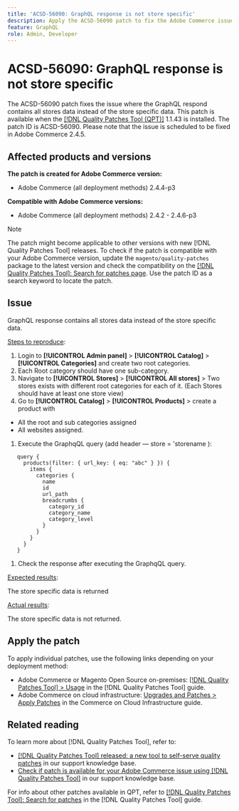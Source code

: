 ```yaml
---
title: 'ACSD-56090: GraphQL response is not store specific'
description: Apply the ACSD-56090 patch to fix the Adobe Commerce issue where the GraphQL response contains all stores data instead of the store specific data.
feature: GraphQL
role: Admin, Developer
---
```

# ACSD-56090: GraphQL response is not store specific

The ACSD-56090 patch fixes the issue where the GraphQL respond contains all stores data instead of the store specific data. This patch is available when the [[!DNL Quality Patches Tool (QPT)]](/help/announcements/adobe-commerce-announcements/magento-quality-patches-released-new-tool-to-self-serve-quality-patches.md) 1.1.43 is installed. The patch ID is ACSD-56090. Please note that the issue is scheduled to be fixed in Adobe Commerce 2.4.5.

## Affected products and versions

**The patch is created for Adobe Commerce version:**

* Adobe Commerce (all deployment methods)  2.4.4-p3

**Compatible with Adobe Commerce versions:**

* Adobe Commerce (all deployment methods) 2.4.2 - 2.4.6-p3

>[!NOTE]
>
>The patch might become applicable to other versions with new [!DNL Quality Patches Tool] releases. To check if the patch is compatible with your Adobe Commerce version, update the `magento/quality-patches` package to the latest version and check the compatibility on the [[!DNL Quality Patches Tool]: Search for patches page](https://experienceleague.adobe.com/tools/commerce-quality-patches/index.html). Use the patch ID as a search keyword to locate the patch.

## Issue

GraphQL response contains all stores data instead of the store specific data.

<u>Steps to reproduce</u>:

1. Login to **[!UICONTROL Admin panel]** > **[!UICONTROL Catalog]** > **[!UICONTROL Categories]** and create two root categories.
1. Each Root category should have one sub-category.
1. Navigate to **[!UICONTROL Stores]** > **[!UICONTROL All stores]** > Two stores exists with different root categories for each of it. (Each Stores should have at least one store view)
1. Go to **[!UICONTROL Catalog]** > **[!UICONTROL Products]** > create a product with

* All the root and sub categories assigned
* All websites assigned.

1. Execute the GraphqQL query (add header — store = 'storename ):

```
   query {
     products(filter: { url_key: { eq: "abc" } }) {
       items {
         categories {
           name
           id
           url_path
           breadcrumbs {
             category_id
             category_name
             category_level
           }
         }
       }
     }
   }
```

1. Check the response after executing the GraphqQL query.

<u>Expected results</u>:

The store specific data is returned

<u>Actual results</u>:

The store specific data is not returned.
 
## Apply the patch

To apply individual patches, use the following links depending on your deployment method:

* Adobe Commerce or Magento Open Source on-premises: [[!DNL Quality Patches Tool] > Usage](https://experienceleague.adobe.com/docs/commerce-operations/tools/quality-patches-tool/usage.html) in the [!DNL Quality Patches Tool] guide.
* Adobe Commerce on cloud infrastructure: [Upgrades and Patches > Apply Patches](https://experienceleague.adobe.com/docs/commerce-cloud-service/user-guide/develop/upgrade/apply-patches.html) in the Commerce on Cloud Infrastructure guide.

## Related reading

To learn more about [!DNL Quality Patches Tool], refer to:

* [[!DNL Quality Patches Tool] released: a new tool to self-serve quality patches](/help/announcements/adobe-commerce-announcements/magento-quality-patches-released-new-tool-to-self-serve-quality-patches.md) in our support knowledge base.
* [Check if patch is available for your Adobe Commerce issue using [!DNL Quality Patches Tool]](/help/support-tools/patches-available-in-qpt-tool/check-patch-for-magento-issue-with-magento-quality-patches.md) in our support knowledge base.

For info about other patches available in QPT, refer to [[!DNL Quality Patches Tool]: Search for patches](https://experienceleague.adobe.com/tools/commerce-quality-patches/index.html) in the [!DNL Quality Patches Tool] guide.
